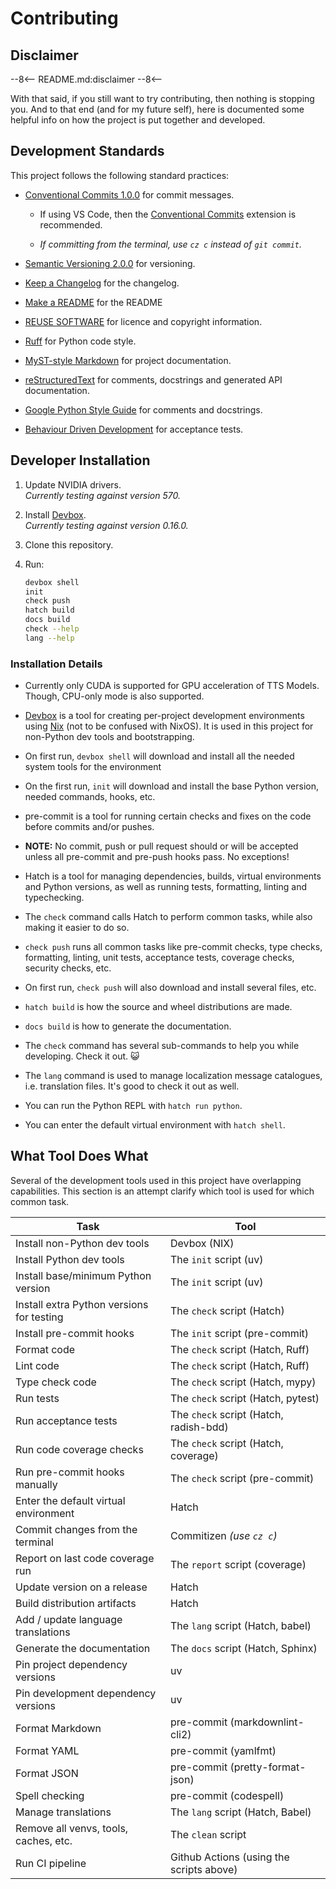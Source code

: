 # Contributing

<!--
    SPDX-FileCopyrightText: 2025-present Krys Lawrence <aquarion.5.krystopher@spamgourmet.org>
    SPDX-License-Identifier: CC-BY-SA-4.0
-->

<!--
    aquarion-libtts documentation © 2025-present by Krys Lawrence is licensed under
    Creative Commons Attribution-ShareAlike 4.0 International. To view a copy of this
    license, visit <https://creativecommons.org/licenses/by-sa/4.0/>
-->

## Disclaimer

--8<--
README.md:disclaimer
--8<--

With that said, if you still want to try contributing, then nothing is stopping you.
And to that end (and for my future self), here is documented some helpful info on how
the project is put together and developed.

## Development Standards

This project follows the following standard practices:

- [Conventional Commits 1.0.0](https://www.conventionalcommits.org/en/v1.0.0/) for
  commit messages.

    - If using VS Code, then the
      [Conventional Commits](https://marketplace.visualstudio.com/items?itemName=vivaxy.vscode-conventional-commits)
      extension is recommended.

    - _If committing from the terminal, use `cz c` instead of `git commit`._

- [Semantic Versioning 2.0.0](https://semver.org/spec/v2.0.0.html) for versioning.

- [Keep a Changelog](https://keepachangelog.com/en/1.1.0/) for the changelog.

- [Make a README](https://www.makeareadme.com/) for the README

- [REUSE SOFTWARE](https://reuse.software/) for licence and copyright information.

- [Ruff](https://docs.astral.sh/ruff/) for Python code style.

- [MyST-style Markdown](https://myst-parser.readthedocs.io/) for project documentation.

- [reStructuredText](https://www.sphinx-doc.org/en/master/usage/restructuredtext/basics.html#restructuredtext-primer)
  for comments, docstrings and generated API documentation.

- [Google Python Style Guide](https://google.github.io/styleguide/pyguide.html#38-comments-and-docstrings)
  for comments and docstrings.

- [Behaviour Driven Development](https://en.wikipedia.org/wiki/Behavior-driven_development)
  for acceptance tests.

## Developer Installation

1. Update NVIDIA drivers. \
   _Currently testing against version 570._

1. Install [Devbox](https://www.jetify.com/docs/devbox/installing_devbox/). \
   _Currently testing against version 0.16.0._

1. Clone this repository.

1. Run:

   ```sh linenums="1"
   devbox shell
   init
   check push
   hatch build
   docs build
   check --help
   lang --help
   ```

### Installation Details

- Currently only CUDA is supported for GPU acceleration of TTS Models.  Though, CPU-only
  mode is also supported.

- [Devbox](https://www.jetify.com/devbox) is a tool for creating per-project development
  environments using [Nix](https://github.com/NixOS/nix) (not to be confused with
  NixOS).  It is used in this project for non-Python dev tools and bootstrapping.

- On first run, `devbox shell` will download and install all the needed system tools
  for the environment

- On the first run, `init` will download and install the base Python version, needed
  commands, hooks, etc.

- pre-commit is a tool for running certain checks and fixes on the code before commits
  and/or pushes.

- **NOTE:** No commit, push or pull request should or will be accepted unless all
  pre-commit and pre-push hooks pass.  No exceptions!

- Hatch is a tool for managing dependencies, builds, virtual environments and Python
  versions, as well as running tests, formatting, linting and typechecking.

- The `check` command calls Hatch to perform common tasks, while also making it easier
  to do so.

- `check push` runs all common tasks like pre-commit checks, type checks, formatting,
   linting, unit tests, acceptance tests, coverage checks, security checks, etc.

- On first run, `check push` will also download and install several files, etc.

- `hatch build` is how the source and wheel distributions are made.

- `docs build` is how to generate the documentation.

- The `check` command has several sub-commands to help you while developing.  Check it
  out. 😺

- The `lang` command is used to manage localization message catalogues, i.e. translation
  files.  It's good to check it out as well.

- You can run the Python REPL with `hatch run python`.

- You can enter the default virtual environment with `hatch shell`.

## What Tool Does What

Several of the development tools used in this project have overlapping capabilities.
This section is an attempt clarify which tool is used for which common task.

| Task                                      | Tool                                     |
| ----------------------------------------- | ---------------------------------------- |
| Install non-Python dev tools              | Devbox (NIX)                             |
| Install Python dev tools                  | The `init` script (uv)                   |
| Install base/minimum Python version       | The `init` script (uv)                   |
| Install extra Python versions for testing | The `check` script (Hatch)               |
| Install pre-commit hooks                  | The `init` script (pre-commit)           |
| Format code                               | The `check` script (Hatch, Ruff)         |
| Lint code                                 | The `check` script (Hatch, Ruff)         |
| Type check code                           | The `check` script (Hatch, mypy)         |
| Run tests                                 | The `check` script (Hatch, pytest)       |
| Run acceptance tests                      | The `check` script (Hatch, radish-bdd)   |
| Run code coverage checks                  | The `check` script (Hatch, coverage)     |
| Run pre-commit hooks manually             | The `check` script (pre-commit)          |
| Enter the default virtual environment     | Hatch                                    |
| Commit changes from the terminal          | Commitizen _(use `cz c`)_                |
| Report on last code coverage run          | The `report` script (coverage)           |
| Update version on a release               | Hatch                                    |
| Build distribution artifacts              | Hatch                                    |
| Add / update language translations        | The `lang` script (Hatch, babel)         |
| Generate the documentation                | The `docs` script (Hatch, Sphinx)        |
| Pin project dependency versions           | uv                                       |
| Pin development dependency versions       | uv                                       |
| Format Markdown                           | pre-commit (markdownlint-cli2)           |
| Format YAML                               | pre-commit (yamlfmt)                     |
| Format JSON                               | pre-commit (pretty-format-json)          |
| Spell checking                            | pre-commit (codespell)                   |
| Manage translations                       | The `lang` script (Hatch, Babel)         |
| Remove all venvs, tools, caches, etc.     | The `clean` script                       |
| Run CI pipeline                           | Github Actions (using the scripts above) |
